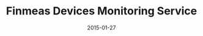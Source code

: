 ---
layout: post
title: Finmeas Devices Monitoring Service
date: 2015-01-27
image: /images/homepage/cover-1.jpg
description: FinMeas Ltd is a Finnish measurement technology and service expert. FinMeas makes it easy for the customer when the initial information is obtained and the measurement device installed, the monitoring task is safely managed by FinMeas’s Internet service or the customer’s own system.
categories: [project]
tags: [Project, HTML5, Hybrid mobile app, Angularjs, Sencha Touch]
---
